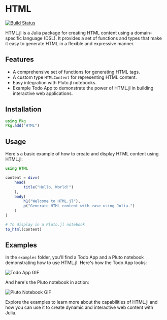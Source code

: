 # HTML

[![Build Status](https://github.com/Dale-Black/HTML.jl/actions/workflows/CI.yml/badge.svg?branch=main)](https://github.com/Dale-Black/HTML.jl/actions/workflows/CI.yml?query=branch%3Amain)

    
HTML.jl is a Julia package for creating HTML content using a domain-specific language (DSL). It provides a set of functions and types that make it easy to generate HTML in a flexible and expressive manner.

## Features

- A comprehensive set of functions for generating HTML tags.
- A custom type `HTMLContent` for representing HTML content.
- Easy integration with Pluto.jl notebooks.
- Example Todo App to demonstrate the power of HTML.jl in building interactive web applications.
    
## Installation

```julia
using Pkg
Pkg.add("HTML")
```

## Usage

Here's a basic example of how to create and display HTML content using HTML.jl:

```julia
using HTML

content = divv(
    head(
        title("Hello, World!")
    ),
    body(
        h1("Welcome to HTML.jl"),
        p("Generate HTML content with ease using Julia.")
    )
)

# To display in a Pluto.jl notebook
to_html(content)
```

## Examples

In the `examples` folder, you'll find a Todo App and a Pluto notebook demonstrating how to use HTML.jl. Here's how the Todo App looks:

![Todo App GIF](https://github.com/Dale-Black/HTML.jl/blob/main/images/todo_app.gif)

And here's the Pluto notebook in action:

![Pluto Notebook GIF](https://github.com/Dale-Black/HTML.jl/blob/main/images/pluto_notebook.gif)

Explore the examples to learn more about the capabilities of HTML.jl and how you can use it to create dynamic and interactive web content with Julia.
